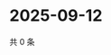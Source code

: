 # 2025-09-12

共 0 条

<!-- BEGIN ZHIHUQUESTIONS -->
<!-- 最后更新时间 Fri Sep 12 2025 08:49:27 GMT+0800 (China Standard Time) -->

<!-- END ZHIHUQUESTIONS -->
